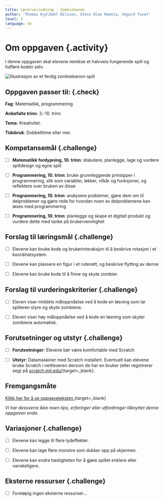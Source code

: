 ```yaml
---
title: Lærerveiledning - Zombiekanon
author: 'Thomas Kjeldahl Nilsson, Stein Olav Romslo, Vegard Tuset'
level: 2
language: nb
---
```



# Om oppgaven {.activity}

I denne oppgaven skal elevene remikse et halvveis fungerende spill og fullføre
koden selv.

![Illustrasjon av et ferdig zombiekanon-spill](zombiekanon.png)

## Oppgaven passer til: {.check}

 __Fag__: Matematikk, programmering

__Anbefalte trinn__: 3.-10. trinn

__Tema__: Kreativitet.

__Tidsbruk__: Dobbelttime eller mer.

## Kompetansemål {.challenge}

- [ ] __Matematikk fordypning, 10. trinn__: diskutere, planlegge, lage og
      vurdere spilldesign og egne spill

- [ ] __Programmering, 10. trinn__: bruke grunnleggende prinsipper i
      programmering, slik som variabler, løkker, vilkår og funksjoner, og
      reflektere over bruken av disse

- [ ] __Programmering, 10. trinn__: analysere problemer, gjøre dem om til
      delproblemer og gjøre rede for hvordan noen av delproblemene kan løses med
      programmering

- [ ] __Programmering, 10. trinn__: planlegge og skape et digitalt produkt og
      vurdere dette med tanke på brukervennlighet

## Forslag til læringsmål {.challenge}

- [ ] Elevene kan bruke kode og brukerinteraksjon til å beskrive rotasjon i et
  koordinatsystem.

- [ ] Elevene kan plassere en figur i et rutenett, og beskrive flytting av denne

- [ ] Elevene kan bruke kode til å finne og skyte zombier.

## Forslag til vurderingskriterier {.challenge}

- [ ] Eleven viser middels måloppnåelse ved å kode en løsning som lar spilleren
  styre og skyte zombiene.

- [ ] Eleven viser høy måloppnåelse ved å kode en løsning som skyter zombiene
  automatisk.

## Forutsetninger og utstyr {.challenge}

- [ ] __Forutsetninger__: Elevene bør være komfortable med Scratch

- [ ] __Utstyr__: Datamaskiner med Scratch installert. Eventuelt kan elevene
      bruke Scratch i nettleseren dersom de har en bruker (eller registrerer
      seg) på [scratch.mit.edu/](http://scratch.mit.edu/){target=_blank}.

## Fremgangsmåte

[Klikk her for å se
oppgaveteksten.](../zombiekanon/zombiekanon.html){target=_blank}

_Vi har dessverre ikke noen tips, erfaringer eller utfordringer tilknyttet denne
oppgaven enda._

## Variasjoner {.challenge}

- [ ] Elevene kan legge til flere lydeffekter.

- [ ] Elevene kan lage flere monstre som dukker opp på skjermen.

- [ ] Elevene kan endre hastigheten for å gjøre spillet enklere eller
  vanskeligere.

## Eksterne ressurser {.challenge}

- [ ] Foreløpig ingen eksterne ressurser...
